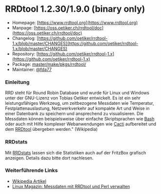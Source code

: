 # RRDtool 1.2.30/1.9.0 (binary only)
  - Homepage: [https://www.rrdtool.org](https://www.rrdtool.org)
  - Manpage: [https://oss.oetiker.ch/rrdtool/doc](https://oss.oetiker.ch/rrdtool/doc)
  - Changelog: [https://github.com/oetiker/rrdtool-1.x/blob/master/CHANGES](https://github.com/oetiker/rrdtool-1.x/blob/master/CHANGES)
  - Repository: [https://github.com/oetiker/rrdtool-1.x](https://github.com/oetiker/rrdtool-1.x)
  - Package: [master/make/pkgs/rrdtool/](https://github.com/Freetz-NG/freetz-ng/tree/master/make/pkgs/rrdtool/)
  - Maintainer: [@fda77](https://github.com/fda77)

### Einleitung

RRD steht für Round Robin Database und wurde für Linux und Windows unter
der GNU-Lizenz von Tobias Oetiker entwickelt. Es ist ein sehr
leistungsfähiges Werkzeug, um zeitbezogene Messdaten wie Temperatur,
Festplattenauslastung, Netzwerkverkehr auf kompakte Art und Weise in
einer Datenbank zu speichern und ansprechend zu visualisieren. Die
Messdaten können beispielsweise über einfache Skriptsprachen wie
[Bash](bash.md) oder auch mit Hilfe komplexer Webanwendungen
wie [Cacti](http://de.wikipedia.org/wiki/Cacti) aufbereitet
und dem [RRDtool](http://www.rrdtool.org/) übergeben werden."
(Wikipedia)

### RRDstats

Mit [RRDstats](rrdstats.md) lassen sich die Statistiken auch
auf der FritzBox grafisch anzeigen. Details dazu bitte dort nachlesen.

### Weiterführende Links

-   [Wikipedia Artikel](http://de.wikipedia.org/wiki/RRDtool)
-   [Linux Magazin: Messdaten mit RRDtool und Perl verwalten](http://www.linux-magazin.de/heft_abo/ausgaben/2004/06/daten_ausgesiebt)

